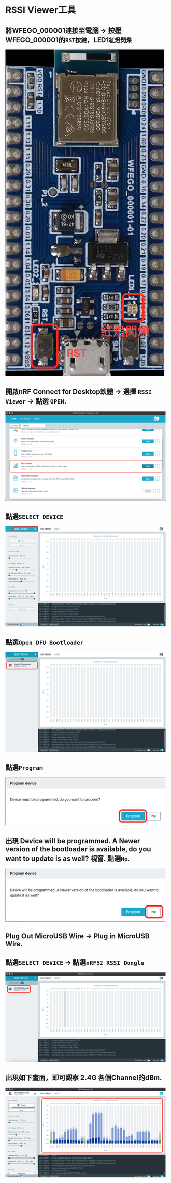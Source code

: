 # RSSI Viewer工具

## 將WFEGO_000001連接至電腦 -> 按壓WFEGO_000001的`RST按鍵`，LED1`紅燈閃爍`
![](./image/1.png)

## 開啟nRF Connect for Desktop軟體 -> 選擇 `RSSI Viewer` -> 點選 `OPEN`.
![](./image/10.png)

## 點選`SELECT DEVICE`
![](./image/20.png)

## 點選`Open DFU Bootloader`
![](./image/21.png)

## 點選`Program`
![](./image/22.png)

## 出現 Device will be programmed. A Newer version of the bootloader is available, do you want to update is as well? 視窗. 點選`No`.
![](./image/23.png)

## Plug Out MicroUSB Wire -> Plug in MicroUSB Wire.

## 點選`SELECT DEVICE` -> 點選`nRF52 RSSI Dongle`
![](./image/24.png)

## 出現如下畫面，即可觀察 2.4G 各個Channel的dBm.
![](./image/25.png)